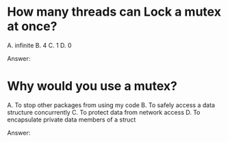 # How many threads can Lock a mutex at once?

A. infinite
B. 4
C. 1
D. 0

Answer:

# Why would you use a mutex?

A. To stop other packages from using my code
B. To safely access a data structure concurrently
C. To protect data from network access
D. To encapsulate private data members of a struct

Answer:

